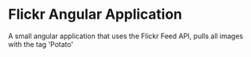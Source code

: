 # Flickr Angular Application #

A small angular application that uses the Flickr Feed API, pulls all images with the tag 'Potato'

